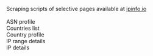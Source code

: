 Scraping scripts of selective pages available at [ipinfo.io](https://ipinfo.io)<br><br>
ASN profile<br>
Countries list<br>
Country profile<br>
IP range details<br>
IP details
